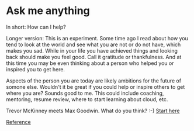 # Ask me anything

In short: How can I help? 

Longer version: This is an experiment. Some time ago I read about how you tend to look at the world and see what you are not or do not have, which makes you sad. While in your life you have achieved things and looking back should make you feel good. Call it gratitude or thankfulness. And at this time you may be even thinking about a person who helped you or inspired you to get here. 

Aspects of the person you are today are likely ambitions for the future of somone else. Wouldn't it be great if you could help or inspire others to get where you are? Sounds good to me. This could include coaching, mentoring, resume review, where to start learning about cloud, etc.

Trevor McKinney meets Max Goodwin. What do you think? :-) [Start here](https://github.com/pdebruin)

[Reference](https://www.hanselman.com/blog/standing-on-their-shoulders-and-paying-it-forward)

